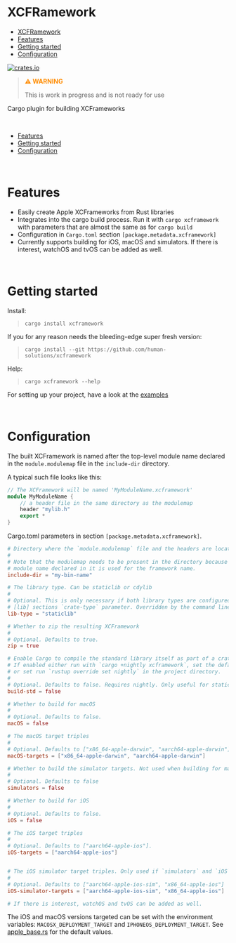 <!-- 
Please don't edit. This document has been generated from src/readme.tpl.md
--> 
# XCFRamework

- [XCFRamework](#xcframework)
- [Features](#features)
- [Getting started](#getting-started)
- [Configuration](#configuration)

[![crates.io](https://img.shields.io/crates/v/xcframeworks)](https://crates.io/crates/xcframeworks)

> <span style="color:darkorange">**⚠️ WARNING**</span>
>
> This is work in progress and is not ready for use

Cargo plugin for building XCFrameworks

<br/>

- [Features](#features)
- [Getting started](#getting-started)
- [Configuration](#configuration)

<br/>

# Features

- Easily create Apple XCFrameworks from Rust libraries
- Integrates into the cargo build process. Run it with `cargo xcframework` with parameters that are almost the same as for `cargo build`
- Configuration in `Cargo.toml` section `[package.metadata.xcframework]`
- Currently supports building for iOS, macOS and simulators. If there is interest, watchOS and tvOS can be added as well.

<br/>

# Getting started

Install:

> `cargo install xcframework`

If you for any reason needs the bleeding-edge super fresh version:

> `cargo install --git https://github.com/human-solutions/xcframework`

Help:

> `cargo xcframework --help`

For setting up your project, have a look at the [examples](https://github.com/akesson/cargo-xcframework/tree/main/examples)

<br/>

# Configuration

The built XCFramework is named after the top-level module name declared in the `module.modulemap` file in the `include-dir` directory.

A typical such file looks like this:

```cpp
// The XCFramework will be named 'MyModuleName.xcframework'
module MyModuleName {
    // a header file in the same directory as the modulemap
    header "mylib.h"
    export *
}
```

Cargo.toml parameters in section `[package.metadata.xcframework]`.

```toml
# Directory where the `module.modulemap` file and the headers are located.
#
# Note that the modulemap needs to be present in the directory because the
# module name declared in it is used for the framework name.
include-dir = "my-bin-name"

# The library type. Can be staticlib or cdylib
#
# Optional. This is only necessary if both library types are configured in the
# [lib] sections `crate-type` parameter. Overridden by the command line parameter `--lib-type`.
lib-type = "staticlib"

# Whether to zip the resulting XCFramework
#
# Optional. Defaults to true.
zip = true

# Enable Cargo to compile the standard library itself as part of a crate graph compilation.
# If enabled either run with `cargo +nightly xcframework`, set the default toolchain to nightly
# or set run `rustup override set nightly` in the project directory.
#
# Optional. Defaults to false. Requires nightly. Only useful for staticlib's, ignored for cdylibs.
build-std = false

# Whether to build for macOS
#
# Optional. Defaults to false.
macOS = false

# The macOS target triples
#
# Optional. Defaults to ["x86_64-apple-darwin", "aarch64-apple-darwin"].
macOS-targets = ["x86_64-apple-darwin", "aarch64-apple-darwin"]

# Whether to build the simulator targets. Not used when building for macOS.
#
# Optional. Defaults to false
simulators = false

# Whether to build for iOS
#
# Optional. Defaults to false.
iOS = false

# The iOS target triples
#
# Optional. Defaults to ["aarch64-apple-ios"].
iOS-targets = ["aarch64-apple-ios"]


# The iOS simulator target triples. Only used if `simulators` and `iOS` are true.
#
# Optional. Defaults to ["aarch64-apple-ios-sim", "x86_64-apple-ios"]
iOS-simulator-targets = ["aarch64-apple-ios-sim", "x86_64-apple-ios"]

# If there is interest, watchOS and tvOS can be added as well.
```

The iOS and macOS versions targeted can be set with the environment variables:
`MACOSX_DEPLOYMENT_TARGET` and `IPHONEOS_DEPLOYMENT_TARGET`. See [apple_base.rs](https://github.com/rust-lang/rust/blob/master/compiler/rustc_target/src/spec/apple_base.rs) for the default values.

